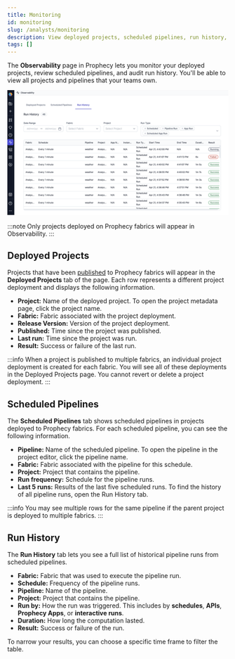 ```yaml
---
title: Monitoring
id: monitoring
slug: /analysts/monitoring
description: View deployed projects, scheduled pipelines, run history, and cost and performance
tags: []
---
```


The **Observability** page in Prophecy lets you monitor your deployed projects, review scheduled pipelines, and audit run history. You'll be able to view all projects and pipelines that your teams own.

![Run history](img/run-history.png)

:::note
Only projects deployed on Prophecy fabrics will appear in Observability.
:::

## Deployed Projects

Projects that have been [published](/analysts/versioning) to Prophecy fabrics will appear in the **Deployed Projects** tab of the page. Each row represents a different project deployment and displays the following information.

- **Project:** Name of the deployed project. To open the project metadata page, click the project name.
- **Fabric:** Fabric associated with the project deployment.
- **Release Version:** Version of the project deployment.
- **Published:** Time since the project was published.
- **Last run:** Time since the project was run.
- **Result:** Success or failure of the last run.

:::info
When a project is published to multiple fabrics, an individual project deployment is created for each fabric. You will see all of these deployments in the Deployed Projects page. You cannot revert or delete a project deployment.
:::

## Scheduled Pipelines

The **Scheduled Pipelines** tab shows scheduled pipelines in projects deployed to Prophecy fabrics. For each scheduled pipeline, you can see the following information.

- **Pipeline:** Name of the scheduled pipeline. To open the pipeline in the project editor, click the pipeline name.
- **Fabric:** Fabric associated with the pipeline for this schedule.
- **Project:** Project that contains the pipeline.
- **Run frequency:** Schedule for the pipeline runs.
- **Last 5 runs:** Results of the last five scheduled runs. To find the history of all pipeline runs, open the Run History tab.

:::info
You may see multiple rows for the same pipeline if the parent project is deployed to multiple fabrics.
:::

## Run History

The **Run History** tab lets you see a full list of historical pipeline runs from scheduled pipelines.

- **Fabric:** Fabric that was used to execute the pipeline run.
- **Schedule:** Frequency of the pipeline runs.
- **Pipeline:** Name of the pipeline.
- **Project:** Project that contains the pipeline.
- **Run by:** How the run was triggered. This includes by **schedules**, **APIs**, **Prophecy Apps**, or **interactive runs**.
- **Duration:** How long the computation lasted.
- **Result:** Success or failure of the run.

To narrow your results, you can choose a specific time frame to filter the table.
